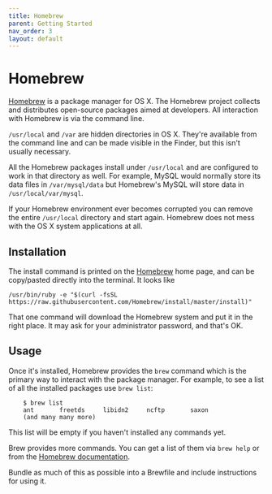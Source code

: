 ```yaml
---
title: Homebrew
parent: Getting Started
nav_order: 3
layout: default
---
```


# Homebrew

[Homebrew](https://brew.sh/) is a package manager for OS X. The Homebrew
project collects and distributes open-source packages aimed at
developers. All interaction with Homebrew is via the command line.

<div class="sidebar">

`/usr/local` and `/var` are hidden directories in OS X. They're
available from the command line and can be made visible in the Finder,
but this isn't usually necessary.

</div>

All the Homebrew packages install under `/usr/local` and are configured
to work in that directory as well. For example, MySQL would normally
store its data files in `/var/mysql/data` but Homebrew's MySQL will
store data in `/usr/local/var/mysql`.

If your Homebrew environment ever becomes corrupted you can remove the
entire `/usr/local` directory and start again. Homebrew does not mess
with the OS X system applications at all.

## Installation

The install command is printed on the [Homebrew](https://brew.sh/) home
page, and can be copy/pasted directly into the terminal. It looks like

``` console
/usr/bin/ruby -e "$(curl -fsSL https://raw.githubusercontent.com/Homebrew/install/master/install)"
```

That one command will download the Homebrew system and put it in the
right place. It may ask for your administrator password, and that's OK.

## Usage

Once it's installed, Homebrew provides the `brew` command which is the
primary way to interact with the package manager. For example, to see a
list of all the installed packages use `brew list`:
```console
    $ brew list
    ant       freetds     libidn2     ncftp       saxon
    (and many many more)
```

This list will be empty if you haven't installed any commands yet.

Brew provides more commands. You can get a list of them via `brew help`
or from the [Homebrew documentation](https://docs.brew.sh/).

<div class="todo">

Bundle as much of this as possible into a Brewfile and include
instructions for using it.

</div>
